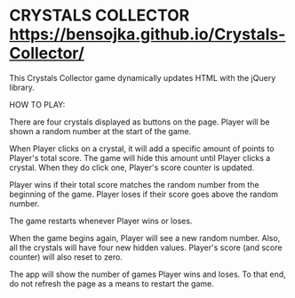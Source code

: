 # CRYSTALS COLLECTOR https://bensojka.github.io/Crystals-Collector/

This Crystals Collector game dynamically updates HTML with the jQuery library.

HOW TO PLAY:

There are four crystals displayed as buttons on the page.
Player will be shown a random number at the start of the game.

When Player clicks on a crystal, it will add a specific amount of points to Player's total score. 
The game will hide this amount until Player clicks a crystal.
When they do click one, Player's score counter is updated.

Player wins if their total score matches the random number from the beginning of the game.
Player loses if their score goes above the random number.

The game restarts whenever Player wins or loses.

When the game begins again, Player will see a new random number. Also, all the crystals will have four new hidden values. Player's score (and score counter) will also reset to zero.

The app will show the number of games Player wins and loses. To that end, do not refresh the page as a means to restart the game.
